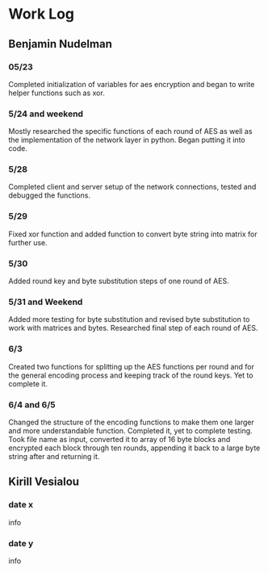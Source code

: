 # Work Log

## Benjamin Nudelman

### 05/23

Completed initialization of variables for aes encryption and began to write helper functions such as xor.

### 5/24 and weekend

Mostly researched the specific functions of each round of AES as well as the implementation of the network layer in python. Began putting it into code.

### 5/28

Completed client and server setup of the network connections, tested and debugged the functions.

### 5/29 

Fixed xor function and added function to convert byte string into matrix for further use.

### 5/30

Added round key and byte substitution steps of one round of AES.

### 5/31 and Weekend

Added more testing for byte substitution and revised byte substitution to work with matrices and bytes. Researched final step of each round of AES.

### 6/3

Created two functions for splitting up the AES functions per round and for the general encoding process and keeping track of the round keys. Yet to complete it.

### 6/4 and 6/5

Changed the structure of the encoding functions to make them one larger and more understandable function. Completed it, yet to complete testing. Took file name as input, converted it to array of 16 byte blocks and encrypted each block through ten rounds, appending it back to a large byte string after and returning it.

## Kirill Vesialou

### date x

info

### date y

info
